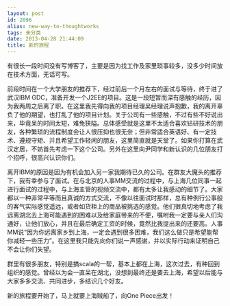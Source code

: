 ```yaml
---
layout: post
id: 2096
alias: new-way-to-thoughtworks
tags: 未分类
date: 2013-04-28 21:44:09
title: 新的旅程
---
```


有很长一段时间没有写博客了，主要是因为找工作及家里琐事较多，没多少时间放在技术方面，无话可写。

前段时间在一个大学朋友的推荐下，经过前后一个月左右的面试与等待，终于进了武汉IBM GDC，准备开发一个J2EE的项目。这是一段短暂而深有感触的经历，因为我两周之后离了职。在这里我先得向我的项目经理吴经理说声抱歉，我的离开辜负了他的期望，也打乱了他的项目计划。关于公司有一些感触，不过有些不好说出来，毕竟呆的时间太短，难免狭隘。总体感受就是这里不太适合喜欢钻研技术的朋友，各种繁琐的流程制度会让人很压抑也很无奈；但非常适合英语好、有一定技术、遵规守矩、并且希望工作轻闲的朋友，这里简直就是天堂了。如果你打算在武汉定居，不妨首先考虑一下这个公司。另外在这里向尹同学和新认识的几位朋友打个招呼，很高兴认识你们。

离开IBM的原因是因为有机会加入另一家我期待已久的公司。在群友大魔头的推荐下，我有幸参与了面试。在与北京的人事MM交流的过程中，与上海几位同事一起进行面试的过程中，与上海主管的视频交流中，都有太多让我感动的细节了。大家都以一种非常平等而且真诚的方式交流，不像以往面试时那样，总有种例行公事般的客气实际感觉遥远，或者如货柜上的商品被挑选的感觉。他们很真切地考虑了我远离湖北去上海可能遇到的困难以及给家庭带来的不便，嘱咐我一定要与亲人们沟通好，让他们放心，并且在最后确定工资的时候，竟然比我提出来的还要高。人事MM说“因为你远离家乡到上海，一定会遇到很多困难，我们这么做只是希望能帮你减轻一些压力”。在这里我只能先向你们说一声感谢，并以实际行动来证明自己不会让你们失望。

群里有很多朋友，特别是搞scala的一帮，基本上都在上海，这次过去，有种回到组织的感觉。曾经以为会一直呆在湖北，没想到最终还是要去上海，希望以后能与大家多多交流、共同进步，多结识几个好友。

新的旅程要开始了，马上就要上海贼船了，向One Piece出发！
